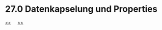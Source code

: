 # 27.0 Datenkapselung und Properties

[<<](26.0_Exceptions.md) &emsp; [>>](28.0_spezielle_Methoden.md)